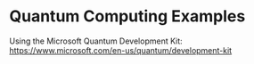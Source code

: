# Quantum Computing Examples

Using the Microsoft Quantum Development Kit: https://www.microsoft.com/en-us/quantum/development-kit
